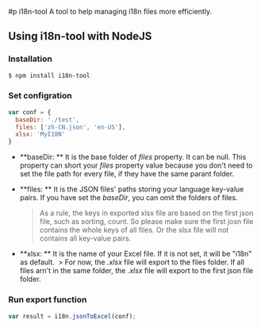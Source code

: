 #p i18n-tool
A tool to help managing i18n files more efficiently.

## Using i18n-tool with NodeJS

### Installation

```bash
$ npm install i18n-tool
```

### Set configration

```javascript
var conf = {
  baseDir: './test',
  files: ['zh-CN.json', 'en-US'],
  xlsx: 'MyI18N'
}
```

- **baseDir: ** It is the base folder of *files* property. It can be null. This property can short your *files* property value because you don't need to set the file path for every file, if they have the same parant folder.

- **files: ** It is the JSON files' paths storing your language key-value pairs. If you have set the *baseDir*, you can omit the folders of files.
  > As a rule, the keys in exported xlsx file are based on the first json file, such as sorting, count. So please make sure the first josn file contains the whole keys of all files. Or the xlsx file will not contains all key-value pairs.

- **xlsx: ** It is the name of your Excel file. If it is not set, it will be "i18n" as default.
  > For now, the *.xlsx* file will export to the files folder. If all files arn't in the same folder, the *.xlsx* file will export to the first json file folder.
  
### Run export function
```javascript
var result = i18n.jsonToExcel(conf);
```
